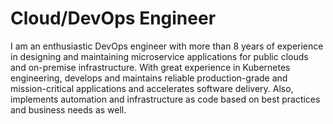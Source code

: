 # Cloud/DevOps Engineer
I am an enthusiastic DevOps engineer with more than 8 years of experience in designing and maintaining microservice applications for public clouds and on-premise infrastructure.
With great experience in Kubernetes engineering, develops and maintains reliable production-grade and mission-critical applications and accelerates software delivery. Also, implements automation and infrastructure as code based on best practices and business needs as well.